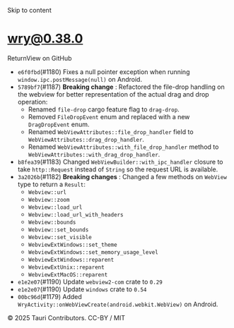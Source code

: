 Skip to content
# wry@0.38.0
ReturnView on GitHub
  * `e6f0fbd`(#1180) Fixes a null pointer exception when running `window.ipc.postMessage(null)` on Android.
  * `5789bf7`(#1187) **Breaking change** : Refactored the file-drop handling on the webview for better representation of the actual drag and drop operation:
    * Renamed `file-drop` cargo feature flag to `drag-drop`.
    * Removed `FileDropEvent` enum and replaced with a new `DragDropEvent` enum.
    * Renamed `WebViewAttributes::file_drop_handler` field to `WebViewAttributes::drag_drop_handler`.
    * Renamed `WebViewAttributes::with_file_drop_handler` method to `WebViewAttributes::with_drag_drop_handler`.
  * `b8fea39`(#1183) Changed `WebViewBuilder::with_ipc_handler` closure to take `http::Request` instead of `String` so the request URL is available.
  * `3a2026b`(#1182) **Breaking changes** : Changed a few methods on `WebView` type to return a `Result`:
    * `Webview::url`
    * `Webview::zoom`
    * `Webview::load_url`
    * `Webview::load_url_with_headers`
    * `Webview::bounds`
    * `Webview::set_bounds`
    * `Webview::set_visible`
    * `WebviewExtWindows::set_theme`
    * `WebviewExtWindows::set_memory_usage_level`
    * `WebviewExtWindows::reparent`
    * `WebviewExtUnix::reparent`
    * `WebviewExtMacOS::reparent`
  * `e1e2e07`(#1190) Update `webview2-com` crate to `0.29`
  * `e1e2e07`(#1190) Update `windows` crate to `0.54`
  * `00bc96d`(#1179) Added `WryActivity::onWebViewCreate(android.webkit.WebView)` on Android.


© 2025 Tauri Contributors. CC-BY / MIT
